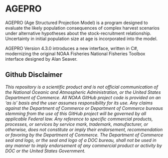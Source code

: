 ﻿# AGEPRO

AGEPRO (Age Structured Projection Model) is a program designed to evaluate the likely population consequences of complex harvest scenarios under alternative hypotheses about the stock-recruitment relationship. Uncertainty in initial population size at age is incorporated into the model.

AGEPRO Version 4.3.0 introduces a new interface, written in C#, modernizing the original NOAA Fisheries National Fisheries Toolbox interface designed by Alan Seaver.

## Github Disclaimer

_This repository is a scientific product and is not official communication of the National Oceanic and Atmospheric Administration, or the United States Department of Commerce. All NOAA GitHub project code is provided on an ‘as is’ basis and the user assumes responsibility for its use. Any claims against the Department of Commerce or Department of Commerce bureaus stemming from the use of this GitHub project will be governed by all applicable Federal law. Any reference to specific commercial products, processes, or services by service mark, trademark, manufacturer, or otherwise, does not constitute or imply their endorsement, recommendation or favoring by the Department of Commerce. The Department of Commerce seal and logo, or the seal and logo of a DOC bureau, shall not be used in any manner to imply endorsement of any commercial product or activity by DOC or the United States Government._
